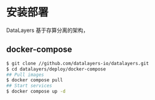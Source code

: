 # 安装部署
DataLayers 基于存算分离的架构，


## docker-compose

```bash
$ git clone //github.com/datalayers-io/datalayers.git
$ cd datalayers/deploy/docker-compose
## Pull images
$ docker compose pull
## Start services
$ docker compose up -d
```
